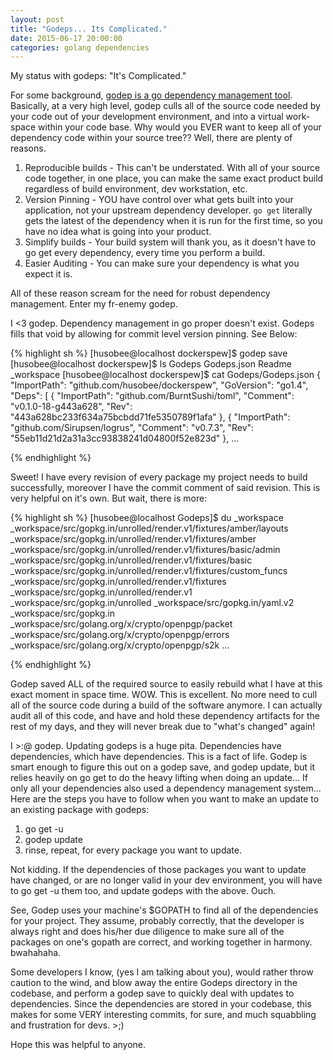 ```yaml
---
layout: post
title: "Godeps... Its Complicated."
date: 2015-06-17 20:00:00
categories: golang dependencies
---
```


My status with godeps: "It's Complicated."

For some background, [godep is a go dependency management tool][godep].  Basically, at a 
very high level, godep culls all of the source code needed by your code out of 
your development environment, and into a virtual work-space within your code base.
Why would you EVER want to keep all of your dependency code within your source 
tree??  Well, there are plenty of reasons.

1. Reproducible builds - This can't be understated.  With all of your source 
code together, in one place, you can make the same exact product build regardless
of build environment, dev workstation, etc.
2. Version Pinning - YOU have control over what gets built into your application,
not your upstream dependency developer.  `go get` literally gets the latest of 
the dependency when it is run for the first time, so you have no idea what is 
going into your product.
3. Simplify builds - Your build system will thank you, as it doesn't have to go 
get every dependency, every time you perform a build.
4. Easier Auditing - You can make sure your dependency is what you expect it is.

All of these reason scream for the need for robust dependency management.  Enter
my fr-enemy godep.

I <3 godep.  Dependency management in go proper doesn't exist.  Godeps fills 
that void by allowing for commit level version pinning.  See Below:

{% highlight sh %}
[husobee@localhost dockerspew]$ godep save
[husobee@localhost dockerspew]$ ls Godeps
Godeps.json  Readme  _workspace
[husobee@localhost dockerspew]$ cat Godeps/Godeps.json
{
	"ImportPath": "github.com/husobee/dockerspew",
	"GoVersion": "go1.4",
	"Deps": [
		{
			"ImportPath": "github.com/BurntSushi/toml",
			"Comment": "v0.1.0-18-g443a628",
			"Rev": "443a628bc233f634a75bcbdd71fe5350789f1afa"
		},
		{
			"ImportPath": "github.com/Sirupsen/logrus",
			"Comment": "v0.7.3",
			"Rev": "55eb11d21d2a31a3cc93838241d04800f52e823d"
		},
...

{% endhighlight %}

Sweet!  I have every revision of every package my project needs to build successfully,
moreover I have the commit comment of said revision. This is very helpful on it's own. 
But wait, there is more:

{% highlight sh %}
[husobee@localhost Godeps]$ du _workspace
_workspace/src/gopkg.in/unrolled/render.v1/fixtures/amber/layouts
_workspace/src/gopkg.in/unrolled/render.v1/fixtures/amber
_workspace/src/gopkg.in/unrolled/render.v1/fixtures/basic/admin
_workspace/src/gopkg.in/unrolled/render.v1/fixtures/basic
_workspace/src/gopkg.in/unrolled/render.v1/fixtures/custom_funcs
_workspace/src/gopkg.in/unrolled/render.v1/fixtures
_workspace/src/gopkg.in/unrolled/render.v1
_workspace/src/gopkg.in/unrolled
_workspace/src/gopkg.in/yaml.v2
_workspace/src/gopkg.in
_workspace/src/golang.org/x/crypto/openpgp/packet
_workspace/src/golang.org/x/crypto/openpgp/errors
_workspace/src/golang.org/x/crypto/openpgp/s2k
...

{% endhighlight %}

Godep saved ALL of the required source to easily rebuild what I have at this exact moment
in space time.  WOW.  This is excellent.  No more need to cull all of the source code during
a build of the software anymore.  I can actually audit all of this code, and have and hold
these dependency artifacts for the rest of my days, and they will never break due to "what's changed"
again!

I >:@ godep.  Updating godeps is a huge pita.  Dependencies have dependencies, which have dependencies.
This is a fact of life.  Godep is smart enough to figure this out on a godep save, and godep update, but
it relies heavily on go get to do the heavy lifting when doing an update... If only all your dependencies
also used a dependency management system...  Here are the steps you have to follow when you want to make
an update to an existing package with godeps:

1. go get -u <package you want to update>
2. godep update <package you want to update>
3. rinse, repeat, for every package you want to update.

Not kidding.  If the dependencies of those packages you want to update have changed, or are no longer valid 
in your dev environment, you will have to go get -u them too, and update godeps with the above.  Ouch.

See, Godep uses your machine's $GOPATH to find all of the dependencies for your project.  They assume, probably
correctly, that the developer is always right and does his/her due diligence to make sure all of the packages
on one's gopath are correct, and working together in harmony.  bwahahaha.

Some developers I know, (yes I am talking about you), would rather throw caution to the wind, and blow away
the entire Godeps directory in the codebase, and perform a godep save to quickly deal with updates to dependencies.
Since the dependencies are stored in your codebase, this makes for some VERY interesting commits, for sure, and much 
squabbling and frustration for devs. >;)

Hope this was helpful to anyone.

[godep]: https://github.com/tools/godep
